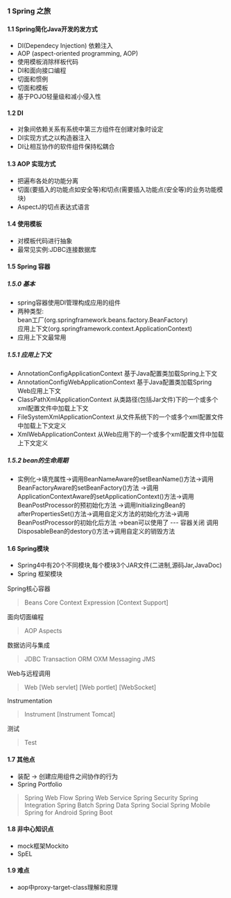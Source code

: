 ### 1 Spring 之旅

#### 1.1 Spring简化Java开发的发方式

+ DI(Dependecy Injection) 依赖注入
+ AOP (aspect-oriented programming, AOP)
+ 使用模板消除样板代码
+ DI和面向接口编程
+ 切面和惯例
+ 切面和模板
+ 基于POJO轻量级和减小侵入性

#### 1.2 DI

* 对象间依赖关系有系统中第三方组件在创建对象时设定
* DI实现方式之以构造器注入
* DI让相互协作的软件组件保持松耦合

#### 1.3 AOP 实现方式

* 把遍布各处的功能分离
* 切面(要插入的功能点如安全等)和切点(需要插入功能点(安全等)的业务功能模块)
* AspectJ的切点表达式语言

#### 1.4 使用模板

* 对模板代码进行抽象
* 最常见实例:JDBC连接数据库

#### 1.5 Spring 容器

##### 1.5.0 基本

* spring容器使用DI管理构成应用的组件
* 两种类型:</br>
 bean工厂(org.springframework.beans.factory.BeanFactory)</br>
 应用上下文(org.springframework.context.ApplicationContext)</br>
* 应用上下文最常用

##### 1.5.1 应用上下文

* AnnotationConfigApplicationContext 基于Java配置类加载Spring上下文
* AnnotationConfigWebApplicationContext 基于Java配置类加载Spring Web应用上下文
* ClassPathXmlApplicationContext 从类路径(包括Jar文件)下的一个或多个xml配置文件中加载上下文
* FileSystemXmlApplicationContext 从文件系统下的一个或多个xml配置文件中加载上下文定义
* XmlWebApplicationContext 从Web应用下的一个或多个xml配置文件中加载上下文定义

##### 1.5.2 bean的生命周期

* 实例化->填充属性->调用BeanNameAware的setBeanName()方法->调用BeanFactoryAware的setBeanFactory()方法
->调用ApplicationContextAware的setApplicationContext()方法->调用BeanPostProcessor的预初始化方法
->调用InitializingBean的afterPropertiesSet()方法->调用自定义方法的初始化方法->调用BeanPostProcessor的初始化后方法
->bean可以使用了
--- 容器关闭
调用DisposableBean的destory()方法->调用自定义的销毁方法

#### 1.6 Spring模块

* Spring4中有20个不同模块,每个模块3个JAR文件(二进制,源码Jar,JavaDoc)
* Spring 框架模块</br>

Spring核心容器

> Beans  Core Context Expression [Context Support]

面向切面编程

> AOP Aspects

数据访问与集成

> JDBC Transaction ORM OXM Messaging JMS

Web与远程调用

>Web [Web servlet] [Web portlet] [WebSocket]

Instrumentation

>Instrument  [Instrument Tomcat]

测试

>Test

#### 1.7 其他点

* 装配 -> 创建应用组件之间协作的行为
* Spring Portfolio

> Spring Web Flow
> Spring Web Service
Spring Security
Spring Integration
Spring Batch
Spring Data
Spring Social
Spring Mobile
Spring for Android
Spring Boot

#### 1.8 非中心知识点

* mock框架Mockito
* SpEL

#### 1.9 难点

* aop中proxy-target-class理解和原理
